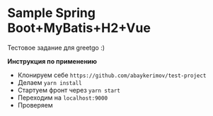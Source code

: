 # Sample Spring Boot+MyBatis+H2+Vue
Тестовое задание для greetgo :)


**Инструкция по применению**

- Клонируем себе `https://github.com/abaykerimov/test-project`
- Делаем `yarn install`
- Стартуем фронт через `yarn start`
- Переходим на `localhost:9000`
- Проверяем
